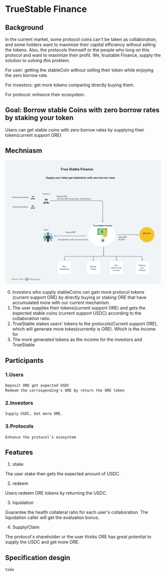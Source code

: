 # TrueStable Finance

## Background

In the current market, some protocol coins can't be taken as collaboration, and some holders want to maximize their capital efficiency without selling the tokens.
Also, the protocols themself or the people who long on this protocol and want to maximize their profit.
We, trustable Finance, supply the solution to solving this problem.

For user: getting the stableCoin without selling their token while enjoying the zero borrow rate.

For investors: get more tokens comparing directly buying them.

For protocol: enhance their ecosystem.

## Goal: Borrow stable Coins with zero borrow rates by staking your token

Users can get stable coins with zero borrow rates by supplying their token(current support ORE)

## Mechniasm

![Diagram](diagram.png)

0. Investors who supply stableCoins can gain more protocol tokens (current support ORE) by directly buying or staking ORE that have accumulated more with our current mechanism.
1. The user supplies their tokens(current support ORE) and gets the expected stable coins (current support USDC) according to the collaboration ratio.
2. TrueStable stakes users' tokens to the protocols(Current support ORE), which will generate more tokes(currently is ORE). Which is the income for
3. The more generated tokens as the income for the investors and TrueStable

## Participants

### 1.Users

    Deposit ORE get expected USDC
    Redeem the corrospending's ORE by return the ORE token

### 2.Investors

    Supply USDC, Get more ORE.

### 3.Protocols

    Enhance the protocol's ecosystem

## Features

1. stake

The user stake then gets the expected amount of USDC.

2. redeem

Users redeem ORE tokens by returning the USDC.

3. liquidation

Guarantee the health collateral ratio for each user's collaboration.
The liquidation caller will get the evaluation bonus.

4. Supply/Claim

The protocol's shareholder or the user thinks ORE has great potential to supply the USDC and get more ORE.

## Specification desgin

    todo
